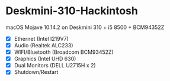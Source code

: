 # Deskmini-310-Hackintosh
macOS Mojave 10.14.2 on Deskmini 310 + i5 8500 + BCM94352Z

- [x] Ethernet (Intel I219V7)
- [x] Audio (Realtek ALC233)
- [x] WIFI/Bluetooth (Broadcom BCM93452Z)
- [x] Graphics (Intel UHD 630)
- [x] Dual Monitors (DELL U2715H x 2)
- [x] Shutdown/Restart
